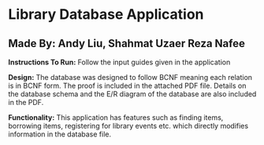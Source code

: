 # Library Database Application
## Made By: Andy Liu, Shahmat Uzaer Reza Nafee

**Instructions To Run:** 
Follow the input guides given in the application 

**Design:**
The database was designed to follow BCNF meaning each relation is in BCNF form. The proof is included in the attached PDF file. Details on the database schema and the E/R diagram of the database are also included in the PDF.

**Functionality:**
This application has features such as finding items, borrowing items, registering for library events etc. which directly modifies information in the database file.
